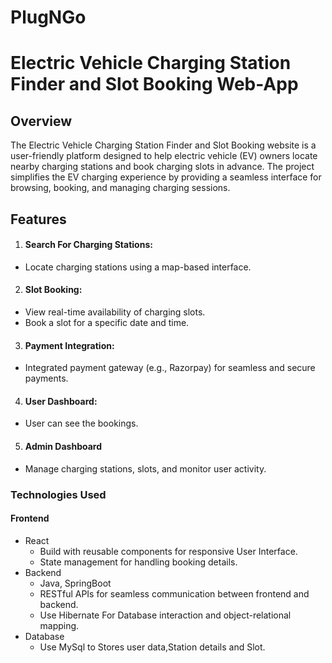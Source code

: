 # PlugNGo

# Electric Vehicle Charging Station Finder and Slot Booking Web-App
## Overview
The Electric Vehicle Charging Station Finder and Slot Booking website is a user-friendly platform designed to help electric vehicle (EV) owners locate nearby charging stations and book charging slots in advance. The project simplifies the EV charging experience by providing a seamless interface for browsing, booking, and managing charging sessions.

 ## Features
 1. #### Search For Charging Stations:
  + Locate charging stations using a map-based interface.
 2. #### Slot Booking:
  + View real-time availability of charging slots.
  + Book a slot for a specific date and time.
 3. #### Payment Integration:
   + Integrated payment gateway (e.g., Razorpay) for seamless and secure payments.
 4. #### User Dashboard:
   + User can see the bookings.
  5. #### Admin Dashboard
  + Manage charging stations, slots, and monitor user activity.

### Technologies Used
   #### Frontend
   + React
     + Build with reusable components for responsive User Interface.
     + State management for handling booking details.
   + Backend
       + Java, SpringBoot
      + RESTful APIs for seamless communication between frontend and backend.
      + Use Hibernate For Database interaction and object-relational mapping.
  + Database
       + Use MySql to Stores user data,Station details and Slot.






